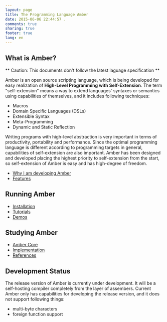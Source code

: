 ```yaml
---
layout: page
title: The Programming Language Amber
date: 2015-06-06 22:44:57 .
comments: true
sharing: true
footer: true
lang: en
---
```


What is Amber?
--------------
** Caution: This documents don't follow the latest laguage specification **


Amber is an open source scripting language, which is being developed for easy realization of **High-Level Programming with Self-Extension**.
The term "self-extension" means a way to extend languages' syntaxes or semantics using capabilities of themselves, and it includes following techniques:

* Macros
* Domain Specific Languages (DSLs)
* Extensible Syntax
* Meta-Programming
* Dynamic and Static Reflection

Writing programs with high-level abstraction is very important in terms of productivity, portability and performance. Since the optimal programming language is different according to programming targets in general, capabilities of self-extension are also important.
Amber has been designed and developed placing the highest priority to self-extension from the start, so self-extension of Amber is easy and has high-degree of freedom.

* [Why I am developing Amber](blog/motivation.html)
* [Features](feature.html)

Running Amber
-------------

* [Installation](tutorial/install.html)
* [Tutorials](tutorial)
* [Demos](tutorial/demo.html)

Studying Amber
--------------
* [Amber Core](implementation/amber-core.html)
* [Implementation](implementation)
* [References](reference)

Development Status
------------------
The release version of Amber is currently under development.
It will be a self-hosting compiler completely from the layer of assembers.
Current Amber only has capabilities for developing the release version, and it does not support following things:

* multi-byte characters
* foreign function support
